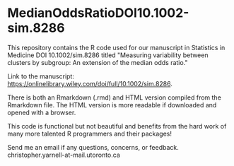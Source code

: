 # MedianOddsRatioDOI10.1002-sim.8286
This repository contains the R code used for our manuscript in Statistics in Medicine DOI 10.1002/sim.8286 titled "Measuring variability between clusters by subgroup: An extension of the median odds ratio." 

Link to the manuscript: https://onlinelibrary.wiley.com/doi/full/10.1002/sim.8286.

There is both an Rmarkdown (.rmd) and HTML version compiled from the Rmarkdown file. The HTML version is more readable if downloaded and opened with a browser.

This code is functional but not beautiful and benefits from the hard work of many more talented R programmers and their packages!

Send me an email if any questions, concerns, or feedback. christopher.yarnell-at-mail.utoronto.ca

